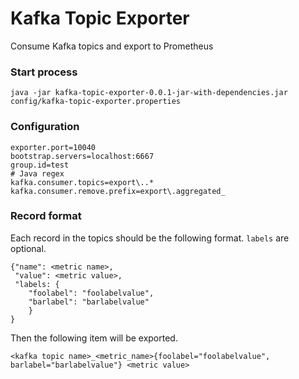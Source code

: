 # Kafka Topic Exporter

Consume Kafka topics and export to Prometheus

### Start process

```
java -jar kafka-topic-exporter-0.0.1-jar-with-dependencies.jar config/kafka-topic-exporter.properties
```

### Configuration

```
exporter.port=10040
bootstrap.servers=localhost:6667
group.id=test
# Java regex
kafka.consumer.topics=export\..*
kafka.consumer.remove.prefix=export\.aggregated_
```

### Record format

Each record in the topics should be the following format. `labels` are optional.

```
{"name": <metric name>,
 "value": <metric value>,
 "labels: {
    "foolabel": "foolabelvalue",
    "barlabel": "barlabelvalue"
    }
}
```

Then the following item will be exported.

```
<kafka topic name>_<metric_name>{foolabel="foolabelvalue", barlabel="barlabelvalue"} <metric value>
```
